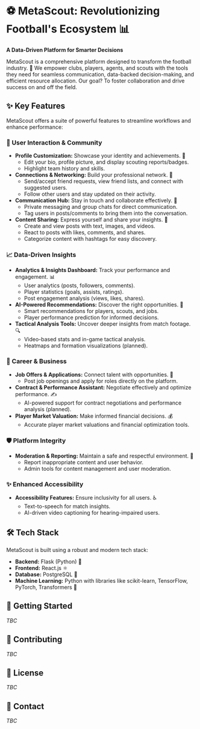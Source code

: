 # ⚽ MetaScout: Revolutionizing Football's Ecosystem 📊

**A Data-Driven Platform for Smarter Decisions**

MetaScout is a comprehensive platform designed to transform the football industry. 🚀 We empower clubs, players, agents, and scouts with the tools they need for seamless communication, data-backed decision-making, and efficient resource allocation. Our goal? To foster collaboration and drive success on and off the field.

## ✨ Key Features

MetaScout offers a suite of powerful features to streamline workflows and enhance performance:

### 👤 User Interaction & Community

* **Profile Customization:** Showcase your identity and achievements. 🎨
    * Edit your bio, profile picture, and display scouting reports/badges.
    * Highlight team history and skills.
* **Connections & Networking:** Build your professional network. 🤝
    * Send/accept friend requests, view friend lists, and connect with suggested users.
    * Follow other users and stay updated on their activity.
* **Communication Hub:** Stay in touch and collaborate effectively. 💬
    * Private messaging and group chats for direct communication.
    * Tag users in posts/comments to bring them into the conversation.
* **Content Sharing:** Express yourself and share your insights. 📢
    * Create and view posts with text, images, and videos.
    * React to posts with likes, comments, and shares.
    * Categorize content with hashtags for easy discovery.

### 📈 Data-Driven Insights

* **Analytics & Insights Dashboard:** Track your performance and engagement. 📊
    * User analytics (posts, followers, comments).
    * Player statistics (goals, assists, ratings).
    * Post engagement analysis (views, likes, shares).
* **AI-Powered Recommendations:** Discover the right opportunities. 🧠
    * Smart recommendations for players, scouts, and jobs.
    * Player performance prediction for informed decisions.
* **Tactical Analysis Tools:** Uncover deeper insights from match footage. 🔍
    * Video-based stats and in-game tactical analysis.
    * Heatmaps and formation visualizations (planned).

### 💼 Career & Business

* **Job Offers & Applications:** Connect talent with opportunities. 💼
    * Post job openings and apply for roles directly on the platform.
* **Contract & Performance Assistant:** Negotiate effectively and optimize performance. ✍️
    * AI-powered support for contract negotiations and performance analysis (planned).
* **Player Market Valuation:** Make informed financial decisions. 💰
    * Accurate player market valuations and financial optimization tools.

### 🛡️ Platform Integrity

* **Moderation & Reporting:** Maintain a safe and respectful environment. 🚨
    * Report inappropriate content and user behavior.
    * Admin tools for content management and user moderation.

### ✨ Enhanced Accessibility

* **Accessibility Features:** Ensure inclusivity for all users. ♿
    * Text-to-speech for match insights.
    * AI-driven video captioning for hearing-impaired users.

## 🛠️ Tech Stack

MetaScout is built using a robust and modern tech stack:

* **Backend:** Flask (Python) 🐍
* **Frontend:** React.js ⚛️
* **Database:** PostgreSQL 🐘
* **Machine Learning:** Python with libraries like scikit-learn, TensorFlow, PyTorch, Transformers 🧠

## 🚀 Getting Started

_TBC_

## 🤝 Contributing


_TBC_

## 📄 License


_TBC_

## 📧 Contact


_TBC_
